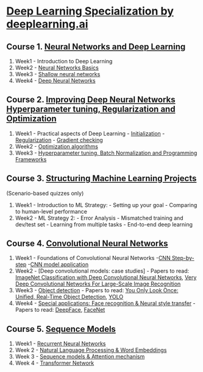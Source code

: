 # [Deep Learning Specialization by deeplearning.ai](https://www.coursera.org/specializations/deep-learning)



 ## Course 1. [Neural Networks and Deep Learning](https://www.youtube.com/watch?v=CS4cs9xVecg&list=PLkDaE6sCZn6Ec-XTbcX1uRg2_u4xOEky0)
 
1. Week1 - Introduction to Deep Learning
2. Week2 - [Neural Networks Basics](https://github.com/dbxwong/deeplearning.ai_specialization/blob/main/Course%201/Logistic_Regression_with_a_Neural_Network_mindset_v6a.ipynb)
3. Week3 - [Shallow neural networks](https://github.com/dbxwong/deeplearning.ai_specialization/blob/main/Course%201/Planar_data_classification_with_onehidden_layer_v6c.ipynb)
4. Week4 - [Deep Neural Networks](https://github.com/dbxwong/deeplearning.ai_specialization/blob/main/Course%201/Deep%2BNeural%2BNetwork%2B-%2BApplication%2Bv8.ipynb)

## Course 2. [Improving Deep Neural Networks Hyperparameter tuning, Regularization and Optimization](https://www.youtube.com/watch?v=1waHlpKiNyY&list=PLkDaE6sCZn6Hn0vK8co82zjQtt3T2Nkqc)

1. Week1 - Practical aspects of Deep Learning
         - [Initialization](https://github.com/dbxwong/deeplearning.ai_specialization/blob/main/Course%202/Initialization.ipynb) 
         - [Regularization](https://github.com/dbxwong/deeplearning.ai_specialization/blob/main/Course%202/Regularization_v2a.ipynb)
         - [Gradient checking](https://github.com/dbxwong/deeplearning.ai_specialization/blob/main/Course%202/Gradient%2BChecking%2Bv1.ipynb) 
2. Week2 - [Optimization algorithms](https://github.com/dbxwong/deeplearning.ai_specialization/blob/main/Course%202/Optimization_methods_v1b.ipynb)
3. Week3 - [Hyperparameter tuning, Batch Normalization and Programming Frameworks](https://github.com/dbxwong/deeplearning.ai_specialization/blob/main/Course%202/TensorFlow_Tutorial_v3b.ipynb)

## Course 3. [Structuring Machine Learning Projects](https://www.youtube.com/watch?v=dFX8k1kXhOw&list=PLkDaE6sCZn6E7jZ9sN_xHwSHOdjUxUW_b)
(Scenario-based quizzes only)
1. Week1 - Introduction to ML Strategy:
         - Setting up your goal
         - Comparing to human-level performance
2. Week2 - ML Strategy 2:
         - Error Analysis
         - Mismatched training and dev/test set
         - Learning from multiple tasks
         - End-to-end deep learning
         
 ## Course 4. [Convolutional Neural Networks](https://www.youtube.com/watch?v=ArPaAX_PhIs&list=PLkDaE6sCZn6Gl29AoE31iwdVwSG-KnDzF)
 
 1. Week1 - Foundations of Convolutional Neural Networks -[CNN Step-by-step](https://github.com/dbxwong/deeplearning.ai_specialization/blob/main/Course%204/Convolution_model_Step_by_Step_v2a.ipynb) -[CNN model application](https://github.com/dbxwong/deeplearning.ai_specialization/blob/main/Course%204/Convolution_model_Application_v1a.ipynb)
 2. Week2 - [Deep convolutional models: case studies] - Papers to read:  [ImageNet Classification with Deep Convolutional
Neural Networks](https://papers.nips.cc/paper/4824-imagenet-classification-with-deep-convolutional-neural-networks.pdf), [Very Deep Convolutional Networks For Large-Scale Image Recognition](https://arxiv.org/pdf/1409.1556.pdf)
 3. Week3 - [Object detection](https://github.com/dbxwong/deeplearning.ai_specialization/blob/main/Course%204/Autonomous_driving_application_Car_detection.ipynb) - Papers to read: [You Only Look Once:
Unified, Real-Time Object Detection](https://arxiv.org/pdf/1506.02640.pdf), [YOLO](https://arxiv.org/pdf/1612.08242.pdf)
 4. Week4 - [Special applications: Face recognition & Neural style transfer](https://github.com/dbxwong/deeplearning.ai_specialization/blob/main/Course%204/Transfer_learning_with_MobileNet_v1.ipynb) - Papers to read: [DeepFace](https://www.cs.toronto.edu/~ranzato/publications/taigman_cvpr14.pdf), [FaceNet](https://www.cv-foundation.org/openaccess/content_cvpr_2015/papers/Schroff_FaceNet_A_Unified_2015_CVPR_paper.pdf)
 
 ## Course 5. [Sequence Models](https://www.youtube.com/watch?v=DejHQYAGb7Q&list=PLkDaE6sCZn6F6wUI9tvS_Gw1vaFAx6rd6)
 1. Week1 - [Recurrent Neural Networks](https://github.com/dbxwong/deeplearning.ai_specialization/blob/main/Course%205/Building_a_Recurrent_Neural_Network_Step_by_Step.ipynb)
 2. Week 2 - [Natural Language Processing & Word Embeddings](https://github.com/dbxwong/deeplearning.ai_specialization/blob/main/Course%205/Dinosaurus_Island_Character_level_language_model.ipynb)
 3. Week 3 - [Sequence models & Attention mechanism](https://github.com/dbxwong/deeplearning.ai_specialization/blob/main/Course%205/Neural_machine_translation_with_attention_v4a.ipynb)
 4. Week 4 - [Transformer Network](https://github.com/dbxwong/deeplearning.ai_specialization/blob/main/Course%205/C5_W4_A1_Transformer_Subclass_v1.ipynb)
